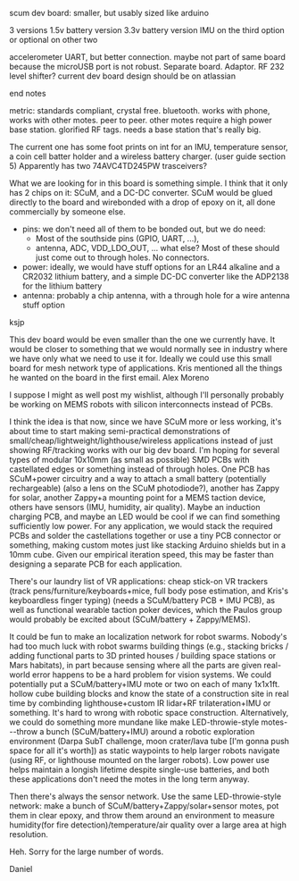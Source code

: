 scum dev board:
smaller, but usably sized like arduino

3 versions
1.5v battery version
3.3v battery version
IMU on the third option or optional on other two


accelerometer
UART, but better connection. maybe not part of same board because the microUSB port is not robust. Separate board. Adaptor.
RF 232 level shifter?
current dev board design should be on atlassian

end notes

metric:
standards compliant, crystal free. bluetooth. works with phone, works with other motes. peer to peer. other motes require a high power base station. glorified RF tags. needs a base station that's really big.

The current one has some foot prints on int for an IMU, temperature sensor, a coin cell batter holder and a wireless battery charger. (user guide section 5)
Apparently has two 74AVC4TD245PW trasceivers?

What we are looking for in this board is something simple.  I think that it only 
has 2 chips on it: SCuM, and a DC-DC converter.  SCuM would be glued
directly to the board and wirebonded with a drop of epoxy on it, all done 
commercially by someone else.

* pins:  we don't need all of them to be bonded out, but we do need:  
  - Most of the southside pins (GPIO, UART, ...),
  - antenna, ADC, VDD_LDO_OUT, ... what else?
  Most of these should just come out to through holes.  No connectors.
* power: ideally, we would have stuff options for an LR44 alkaline and a CR2032 lithium
battery, and a simple DC-DC converter like the ADP2138 for the lithium battery
* antenna: probably a chip antenna, with a through hole for a wire antenna stuff option

ksjp


This dev board would be even smaller than the one we currently have. It would be closer to something that we would normally see in industry where we have only what we need to use it for. Ideally we could use this small board for mesh network type of applications. Kris mentioned all the things he wanted on the board in the first email.
Alex Moreno


I suppose I might as well post my wishlist, although I'll personally probably be working on MEMS robots with silicon interconnects instead of PCBs.

I think the idea is that now, since we have SCuM more or less working, it's about time to start making semi-practical demonstrations of small/cheap/lightweight/lighthouse/wireless applications instead of just showing RF/tracking works with our big dev board. I'm hoping for several types of modular 10x10mm (as small as possible) SMD PCBs with castellated edges or something instead of through holes. One PCB has SCuM+power circuitry and a way to attach a small battery (potentially rechargeable) (also a lens on the SCuM photodiode?), another has Zappy for solar, another Zappy+a mounting point for a MEMS taction device, others have sensors (IMU, humidity, air quality). Maybe an induction charging PCB, and maybe an LED would be cool if we can find something sufficiently low power. For any application, we would stack the required PCBs and solder the castellations together or use a tiny PCB connector or something, making custom motes just like stacking Arduino shields but in a 10mm cube. Given our empirical iteration speed, this may be faster than designing a separate PCB for each application.

There's our laundry list of VR applications: cheap stick-on VR trackers (track pens/furniture/keyboards+mice, full body pose estimation, and Kris's keyboardless finger typing) (needs a SCuM/battery PCB + IMU PCB), as well as functional wearable taction poker devices, which the Paulos group would probably be excited about (SCuM/battery + Zappy/MEMS).

It could be fun to make an localization network for robot swarms. Nobody's had too much luck with robot swarms building things (e.g., stacking bricks / adding functional parts to 3D printed houses / building space stations or Mars habitats), in part because sensing where all the parts are given real-world error happens to be a hard problem for vision systems. We could potentially put a SCuM/battery+IMU mote or two on each of many 1x1x1ft. hollow cube building blocks and know the state of a construction site in real time by combinding lighthouse+custom IR lidar+RF trilateration+IMU or something. It's hard to wrong with robotic space construction. Alternatively, we could do something more mundane like make LED-throwie-style motes---throw a bunch (SCuM/battery+IMU) around a robotic exploration environment (Darpa SubT challenge, moon crater/lava tube [I'm gonna push space for all it's worth]) as static waypoints to help larger robots navigate (using RF, or lighthouse mounted on the larger robots). Low power use helps maintain a longish lifetime despite single-use batteries, and both these applications don't need the motes in the long term anyway.

Then there's always the sensor network. Use the same LED-throwie-style network: make a bunch of SCuM/battery+Zappy/solar+sensor motes, pot them in clear epoxy, and throw them  around an environment to measure humidity(for fire detection)/temperature/air quality over a large area at high resolution.

Heh. Sorry for the large number of words.

Daniel
